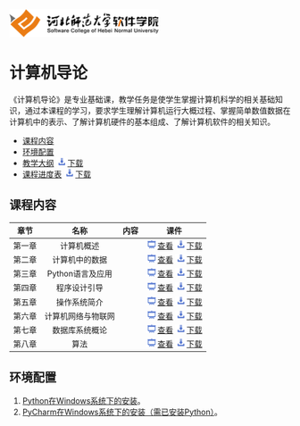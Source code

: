 <img src="./image/logo.png" height="50" /> 

# 计算机导论 


《计算机导论》是专业基础课，教学任务是使学生掌握计算机科学的相关基础知识，通过本课程的学习，要求学生理解计算机运行大概过程、掌握简单数值数据在计算机中的表示、了解计算机硬件的基本组成、了解计算机软件的相关知识。

- [课程内容](#课程内容)
- [环境配置](#环境配置)
- [教学大纲](./materials/outline.pdf)   [<img src="./image/download.png" height="15" />下载](./materials/outline.docx)
- [课程进度表](./materials/schedule.pdf)   [<img src="./image/download.png" height="15" />下载](./materials/schedule.doc)

## 课程内容

| 章节 | 名称 | 内容 | 课件 |
|:---:|:---:|:---:|:---:|
| 第一章 | 计算机概述 || [<img src="./image/presentation.png" height="15" />查看](./materials/pdf/ch01/ch01.pdf) [<img src="./image/download.png" height="15" />下载](./materials/slides/ch01.pptx) |
| 第二章 | 计算机中的数据 || [<img src="./image/presentation.png" height="15" />查看](./materials/pdf/ch02/ch02.pdf) [<img src="./image/download.png" height="15" />下载](./materials/slides/ch02.pptx) |
| 第三章 | Python语言及应用 || [<img src="./image/presentation.png" height="15" />查看](./materials/pdf/ch03/ch03.pdf) [<img src="./image/download.png" height="15" />下载](./materials/slides/ch03.pptx) |
| 第四章 | 程序设计引导 || [<img src="./image/presentation.png" height="15" />查看](./materials/pdf/ch04/ch04.pdf) [<img src="./image/download.png" height="15" />下载](./materials/slides/ch04.pptx) |
| 第五章 | 操作系统简介 || [<img src="./image/presentation.png" height="15" />查看](./materials/pdf/ch05/ch05.pdf) [<img src="./image/download.png" height="15" />下载](./materials/slides/ch05.pptx) |
| 第六章 | 计算机网络与物联网 || [<img src="./image/presentation.png" height="15" />查看](./materials/pdf/ch06/ch06.pdf) [<img src="./image/download.png" height="15" />下载](./materials/slides/ch06.pptx) |
| 第七章 | 数据库系统概论 || [<img src="./image/presentation.png" height="15" />查看](./materials/pdf/ch07/ch07.pdf) [<img src="./image/download.png" height="15" />下载](./materials/slides/ch07.pptx) |
| 第八章 | 算法 || [<img src="./image/presentation.png" height="15" />查看](./materials/pdf/ch08/ch08.pdf) [<img src="./image/download.png" height="15" />下载](./materials/slides/ch08.pptx) |

## 环境配置


1. [Python在Windows系统下的安装](./materials/exper/install-python)。
2. [PyCharm在Windows系统下的安装（需已安装Python）](./materials/exper/install-pycharm)。
